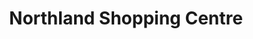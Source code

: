 ---
title: "Northland Shopping Centre"
url: /melbourne/northland-shopping-centre/
shop: Einkaufszentrum
---